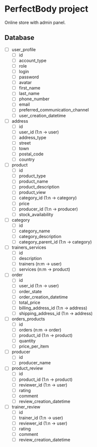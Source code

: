 # PerfectBody project

Online store with admin panel.

## Database

- [ ] user_profile
  - [ ] id
  - [ ] account_type
  - [ ] role
  - [ ] login
  - [ ] password
  - [ ] avatar
  - [ ] first_name
  - [ ] last_name
  - [ ] phone_number
  - [ ] email
  - [ ] preferred_communication_channel
  - [ ] user_creation_datetime
- [ ] address
  - [ ] id
  - [ ] user_id (1:n -> user)
  - [ ] address_type
  - [ ] street
  - [ ] town
  - [ ] postal_code
  - [ ] country
- [ ] product
  - [ ] id
  - [ ] product_type
  - [ ] product_name
  - [ ] product_description
  - [ ] product_view
  - [ ] category_id (1:n -> category)
  - [ ] price
  - [ ] producer_id (1:n -> producer)
  - [ ] stock_availability
- [ ] category
  - [ ] id
  - [ ] category_name
  - [ ] category_description
  - [ ] category_parent_id (1:n -> category)
- [ ] trainers_services
  - [ ] id
  - [ ] description
  - [ ] trainers (n:m -> user)
  - [ ] services (n:m -> product)
- [ ] order
  - [ ] id
  - [ ] user_id (1:n -> user)
  - [ ] order_state
  - [ ] order_creation_datetime
  - [ ] total_price
  - [ ] billing_address_id (1:n -> address)
  - [ ] shipping_address_id (1:n -> address)
- [ ] orders_products
  - [ ] id
  - [ ] orders (n:m -> order)
  - [ ] product_id (1:n -> product)
  - [ ] quantity
  - [ ] price_per_item
- [ ] producer
  - [ ] id
  - [ ] producer_name
- [ ] product_review
  - [ ] id
  - [ ] product_id (1:n -> product)
  - [ ] reviewer_id (1:n -> user)
  - [ ] rating
  - [ ] comment
  - [ ] review_creation_datetime
- [ ] trainer_review
  - [ ] id
  - [ ] trainer_id (1:n -> user)
  - [ ] reviewer_id (1:n -> user)
  - [ ] rating
  - [ ] comment
  - [ ] review_creation_datetime